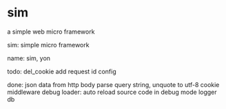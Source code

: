 # sim

a simple web micro framework 

sim: simple micro framework

name: sim, yon

todo:
del_cookie
add request id
config

done:
json data from http body
parse query string, unquote to utf-8
cookie
middleware
debug loader: auto reload source code in debug mode
logger
db
